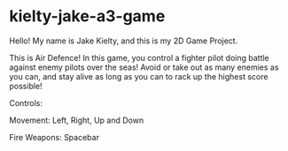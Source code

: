 # kielty-jake-a3-game
Hello! My name is Jake Kielty, and this is my 2D Game Project.

This is Air Defence! In this game, you control a fighter pilot doing battle against enemy pilots over the seas!
Avoid or take out as many enemies as you can, and stay alive as long as you can to rack up the highest score possible!

Controls:

Movement: Left, Right, Up and Down

Fire Weapons: Spacebar
